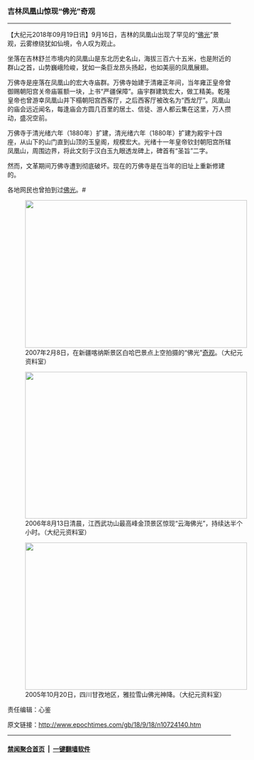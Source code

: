 ### 吉林凤凰山惊现“佛光”奇观
------------------------

<p>【大纪元2018年09月19日讯】9月16日，吉林的凤凰山出现了罕见的“<a href="http://www.epochtimes.com/gb/tag/%E4%BD%9B%E5%85%89.html">佛光</a>”景观，云雾缭绕犹如仙境，令人叹为观止。</p>
<p>坐落在吉林舒兰市境内的凤凰山是东北历史名山，海拔三百六十五米，也是附近的群山之首，山势巍峨险峻，犹如一条巨龙昂头扬起，也如美丽的凤凰展翅。</p>
<p>万佛寺是座落在凤凰山的宏大寺庙群。万佛寺始建于清雍正年间，当年雍正皇帝曾御赐朝阳宫关帝庙匾额一块，上书“严疆保障”。庙宇群建筑宏大，做工精美。乾隆皇帝也曾游幸凤凰山并下榻朝阳宫西客厅，之后西客厅被改名为“西龙厅”。凤凰山的庙会远近闻名，每逢庙会方圆几百里的居土、信徒、游人都云集在这里，万人攒动，盛况空前。</p>
<p>万佛寺于清光绪六年（1880年）扩建，清光绪六年（1880年）扩建为殿宇十四座，从山下的山门直到山顶的玉皇阁，规模宏大。光绪十一年皇帝钦封朝阳宫所辖凤凰山，周围边界，将此文刻于汉白玉九眼透龙碑上，碑首有“圣旨”二字。</p>
<p>然而，文革期间万佛寺遭到彻底破坏。现在的万佛寺是在当年的旧址上重新修建的。</p>
<p>各地网民也曾拍到过<a href="http://www.epochtimes.com/gb/tag/%E4%BD%9B%E5%85%89.html">佛光</a>。#</p>
<figure id="attachment_10724189" style="width: 500px" class="wp-caption aligncenter"><a href="http://i.epochtimes.com/assets/uploads/2018/09/70209050658459.jpg"><img class="wp-image-10724189" src="http://i.epochtimes.com/assets/uploads/2018/09/70209050658459-600x400.jpg" alt="" width="500" height="333" /></a><figcaption class="wp-caption-text">2007年2月8日，在新疆喀纳斯景区白哈巴景点上空拍摄的“佛光”<a href="http://www.epochtimes.com/gb/tag/%E5%A5%87%E8%A7%82.html">奇观</a>。（大纪元资料室）</figcaption></figure>
<figure id="attachment_10724193" style="width: 500px" class="wp-caption aligncenter"><a href="http://i.epochtimes.com/assets/uploads/2018/09/70209050760459.jpg"><img class="wp-image-10724193" src="http://i.epochtimes.com/assets/uploads/2018/09/70209050760459-600x397.jpg" alt="" width="500" height="331" /></a><figcaption class="wp-caption-text">2006年8月13日清晨，江西武功山最高峰金顶景区惊现“云海佛光”，持续达半个小时。（大纪元资料室）</figcaption></figure>
<figure id="attachment_10724197" style="width: 500px" class="wp-caption aligncenter"><a href="http://i.epochtimes.com/assets/uploads/2018/09/70209050761459.jpg"><img class="wp-image-10724197" src="http://i.epochtimes.com/assets/uploads/2018/09/70209050761459-600x399.jpg" alt="" width="500" height="332" /></a><figcaption class="wp-caption-text">2005年10月20日，四川甘孜地区，雅拉雪山佛光神降。（大纪元资料室）</figcaption></figure>
<p>责任编辑：心鉴</p>

原文链接：http://www.epochtimes.com/gb/18/9/18/n10724140.htm


------------------------
#### [禁闻聚合首页](https://github.com/gfw-breaker/banned-news/blob/master/README.md) &nbsp;|&nbsp;  [一键翻墙软件](https://github.com/gfw-breaker/nogfw/blob/master/README.md)